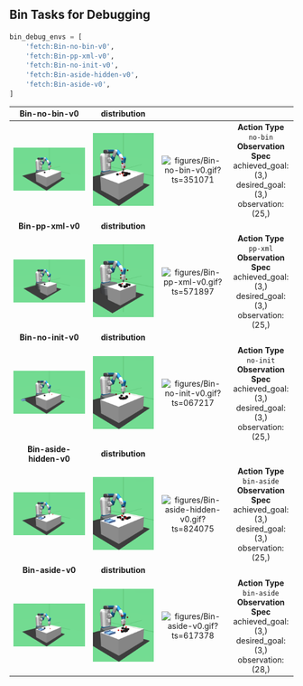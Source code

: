 
## Bin Tasks for Debugging

```python
bin_debug_envs = [
    'fetch:Bin-no-bin-v0',
    'fetch:Bin-pp-xml-v0',
    'fetch:Bin-no-init-v0',
    'fetch:Bin-aside-hidden-v0',
    'fetch:Bin-aside-v0',
]
```
| **Bin-no-bin-v0** | **distribution** |   |   |
|:-----------------:|:----------------:|:-:|:-:|
| ![figures/Bin-no-bin-v0_init.png?ts=749105](figures/Bin-no-bin-v0_init.png?ts=749105) | ![figures/Bin-no-bin-v0_reset.png?ts=866431](figures/Bin-no-bin-v0_reset.png?ts=866431) | ![figures/Bin-no-bin-v0.gif?ts=351071](figures/Bin-no-bin-v0.gif?ts=351071) | **Action Type**<br>`no-bin`<br>**Observation Spec**<br>achieved_goal: (3,)<br>desired_goal: (3,)<br>observation: (25,) |
| **Bin-pp-xml-v0** | **distribution** |   |   |
| ![figures/Bin-pp-xml-v0_init.png?ts=942507](figures/Bin-pp-xml-v0_init.png?ts=942507) | ![figures/Bin-pp-xml-v0_reset.png?ts=037678](figures/Bin-pp-xml-v0_reset.png?ts=037678) | ![figures/Bin-pp-xml-v0.gif?ts=571897](figures/Bin-pp-xml-v0.gif?ts=571897) | **Action Type**<br>`pp-xml`<br>**Observation Spec**<br>achieved_goal: (3,)<br>desired_goal: (3,)<br>observation: (25,) |
| **Bin-no-init-v0** | **distribution** |   |   |
| ![figures/Bin-no-init-v0_init.png?ts=066433](figures/Bin-no-init-v0_init.png?ts=066433) | ![figures/Bin-no-init-v0_reset.png?ts=152684](figures/Bin-no-init-v0_reset.png?ts=152684) | ![figures/Bin-no-init-v0.gif?ts=067217](figures/Bin-no-init-v0.gif?ts=067217) | **Action Type**<br>`no-init`<br>**Observation Spec**<br>achieved_goal: (3,)<br>desired_goal: (3,)<br>observation: (25,) |
| **Bin-aside-hidden-v0** | **distribution** |   |   |
| ![figures/Bin-aside-hidden-v0_init.png?ts=746748](figures/Bin-aside-hidden-v0_init.png?ts=746748) | ![figures/Bin-aside-hidden-v0_reset.png?ts=842478](figures/Bin-aside-hidden-v0_reset.png?ts=842478) | ![figures/Bin-aside-hidden-v0.gif?ts=824075](figures/Bin-aside-hidden-v0.gif?ts=824075) | **Action Type**<br>`bin-aside`<br>**Observation Spec**<br>achieved_goal: (3,)<br>desired_goal: (3,)<br>observation: (25,) |
| **Bin-aside-v0** | **distribution** |   |   |
| ![figures/Bin-aside-v0_init.png?ts=543037](figures/Bin-aside-v0_init.png?ts=543037) | ![figures/Bin-aside-v0_reset.png?ts=609308](figures/Bin-aside-v0_reset.png?ts=609308) | ![figures/Bin-aside-v0.gif?ts=617378](figures/Bin-aside-v0.gif?ts=617378) | **Action Type**<br>`bin-aside`<br>**Observation Spec**<br>achieved_goal: (3,)<br>desired_goal: (3,)<br>observation: (28,) |

